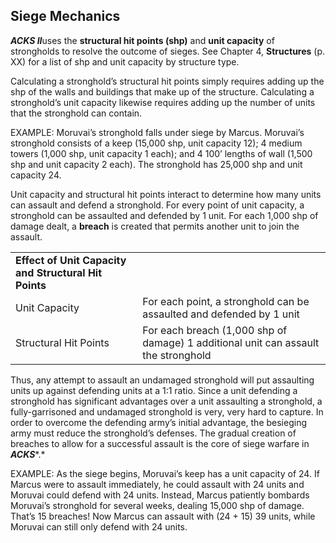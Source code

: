 ## Siege Mechanics

***ACKS II***uses the **structural hit points (shp)** and **unit capacity** of strongholds to resolve the outcome of sieges. See Chapter 4, **Structures** (p. XX) for a list of shp and unit capacity by structure type.

Calculating a stronghold’s structural hit points simply requires adding up the shp of the walls and buildings that make up of the structure. Calculating a stronghold’s unit capacity likewise requires adding up the number of units that the stronghold can contain.

EXAMPLE: Moruvai’s stronghold falls under siege by Marcus. Moruvai’s stronghold consists of a keep (15,000 shp, unit capacity 12); 4 medium towers (1,000 shp, unit capacity 1 each); and 4 100’ lengths of wall (1,500 shp and unit capacity 2 each). The stronghold has 25,000 shp and unit capacity 24.

Unit capacity and structural hit points interact to determine how many units can assault and defend a stronghold. For every point of unit capacity, a stronghold can be assaulted and defended by 1 unit. For each 1,000 shp of damage dealt, a **breach** is created that permits another unit to join the assault.

|  |  |
| --- | --- |
| **Effect of Unit Capacity and Structural Hit Points** | |
| Unit Capacity | For each point, a stronghold can be assaulted and defended by 1 unit |
| Structural Hit Points | For each breach (1,000 shp of damage) 1 additional unit can assault the stronghold |

Thus, any attempt to assault an undamaged stronghold will put assaulting units up against defending units at a 1:1 ratio. Since a unit defending a stronghold has significant advantages over a unit assaulting a stronghold, a fully-garrisoned and undamaged stronghold is very, very hard to capture. In order to overcome the defending army’s initial advantage, the besieging army must reduce the stronghold’s defenses. The gradual creation of breaches to allow for a successful assault is the core of siege warfare in ***ACKS****.*

EXAMPLE: As the siege begins, Moruvai’s keep has a unit capacity of 24. If Marcus were to assault immediately, he could assault with 24 units and Moruvai could defend with 24 units. Instead, Marcus patiently bombards Moruvai’s stronghold for several weeks, dealing 15,000 shp of damage. That’s 15 breaches! Now Marcus can assault with (24 + 15) 39 units, while Moruvai can still only defend with 24 units.
